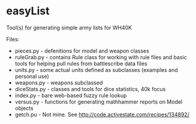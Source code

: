 easyList
========

Tool(s) for generating simple army lists for WH40K

Files:
  * pieces.py - defenitions for model and weapon classes
  * ruleGrab.py - contains Rule class for working with rule files and basic tools for helping pull rules from battlescribe data files
  * units.py - some actual units defined as subclasses (examples and personal use)
  * weapons.py - weapons subclassed
  * diceStats.py - classes and tools for dice statistics, 40k focus
  * index.py - bare web-based fuzzy rule lookup
  * versus.py - functions for generating mathhammer reports on Model objects
  * getch.pu - Not mine.  See http://code.activestate.com/recipes/134892/

